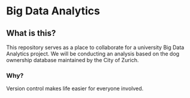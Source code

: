 
# Big Data Analytics

## What is this?

This repository serves as a place to collaborate for a university Big Data
Analytics project. We will be conducting an analysis based on the dog ownership
database maintained by the City of Zurich. 

### Why?

Version control makes life easier for everyone involved. 

#
